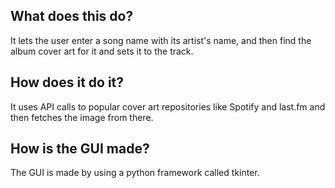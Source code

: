 ## What does this do? ##
It lets the user enter a song name with its artist's name, and then find the album cover art for it and sets it to the track.

## How does it do it? ##
It uses API calls to popular cover art repositories like Spotify and last.fm and then fetches the image from there.

## How is the GUI made? ##
The GUI is made by using a python framework called tkinter.
